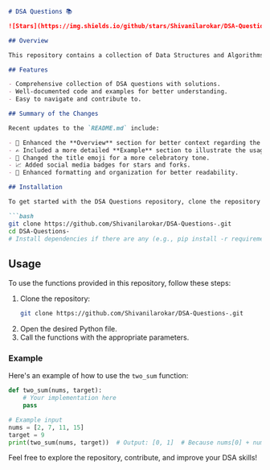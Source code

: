 ```markdown
# DSA Questions 📚

![Stars](https://img.shields.io/github/stars/Shivanilarokar/DSA-Questions-?style=social) ![Forks](https://img.shields.io/github/forks/Shivanilarokar/DSA-Questions-?style=social)

## Overview

This repository contains a collection of Data Structures and Algorithms (DSA) questions and their solutions. It serves as a valuable resource for anyone looking to improve their coding skills and understanding of DSA concepts. Whether you are preparing for coding interviews or just want to enhance your problem-solving skills, this repository is here to help!

## Features

- Comprehensive collection of DSA questions with solutions.
- Well-documented code and examples for better understanding.
- Easy to navigate and contribute to.

## Summary of the Changes

Recent updates to the `README.md` include:

- 🤖 Enhanced the **Overview** section for better context regarding the repository.
- ✍️ Included a more detailed **Example** section to illustrate the usage of the `two_sum` function.
- 🎉 Changed the title emoji for a more celebratory tone.
- 📈 Added social media badges for stars and forks.
- 📄 Enhanced formatting and organization for better readability.

## Installation

To get started with the DSA Questions repository, clone the repository and install any necessary dependencies:

```bash
git clone https://github.com/Shivanilarokar/DSA-Questions-.git
cd DSA-Questions-
# Install dependencies if there are any (e.g., pip install -r requirements.txt)
```

## Usage

To use the functions provided in this repository, follow these steps:

1. Clone the repository:
   ```bash
   git clone https://github.com/Shivanilarokar/DSA-Questions-.git
   ```
2. Open the desired Python file.
3. Call the functions with the appropriate parameters.

### Example

Here's an example of how to use the `two_sum` function:

```python
def two_sum(nums, target):
    # Your implementation here
    pass

# Example input
nums = [2, 7, 11, 15]
target = 9
print(two_sum(nums, target))  # Output: [0, 1]  # Because nums[0] + nums[1] == 9
```

Feel free to explore the repository, contribute, and improve your DSA skills!
```